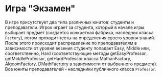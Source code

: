 # Игра "Экзамен"
В игре присутствует два типа различных юнитов: студенты и преподаватели.
Игрок играет за студента, который в начале игры выбирает предмет (создается конкретная фабрика, наследник класса `Factory`), потом проходит тесты на определения своего уровня знаний.
После этого происходит распределение по преподавателям в зависимости от уровня везения студенту попадает Easy, Middle или, соответственно, Hard (соответствующие методы getEasyProfessor, getMiddleProfessor, getHardProfessor класса MathanFactory, AlgeomFactory, DMathFacrtory в зависимости от выбранного предмета).
Все юниты преподавателей - наследники публичного класса `Professor`.
